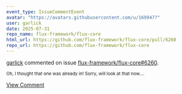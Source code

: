 ```yaml
---
event_type: IssueCommentEvent
avatar: "https://avatars.githubusercontent.com/u/169947?"
user: garlick
date: 2025-07-31
repo_name: flux-framework/flux-core
html_url: https://github.com/flux-framework/flux-core/pull/6260
repo_url: https://github.com/flux-framework/flux-core
---
```


<a href='https://github.com/garlick' target='_blank'>garlick</a> commented on issue <a href='https://github.com/flux-framework/flux-core/pull/6260' target='_blank'>flux-framework/flux-core#6260</a>.

<small>Oh, I thought that one was already in!  Sorry, will look at that now....</small>

<a href='https://github.com/flux-framework/flux-core/pull/6260' target='_blank'>View Comment</a>